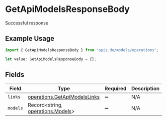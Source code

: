 # GetApiModelsResponseBody

Successful response

## Example Usage

```typescript
import { GetApiModelsResponseBody } from "apis.do/models/operations";

let value: GetApiModelsResponseBody = {};
```

## Fields

| Field                                                                        | Type                                                                         | Required                                                                     | Description                                                                  |
| ---------------------------------------------------------------------------- | ---------------------------------------------------------------------------- | ---------------------------------------------------------------------------- | ---------------------------------------------------------------------------- |
| `links`                                                                      | [operations.GetApiModelsLinks](../../models/operations/getapimodelslinks.md) | :heavy_minus_sign:                                                           | N/A                                                                          |
| `models`                                                                     | Record<string, [operations.Models](../../models/operations/models.md)>       | :heavy_minus_sign:                                                           | N/A                                                                          |